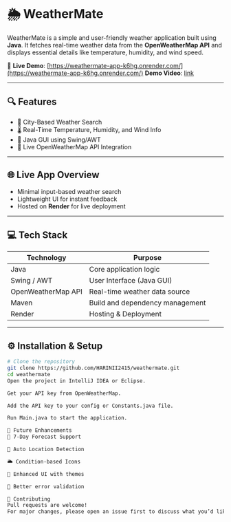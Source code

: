 # 🌦️ WeatherMate

WeatherMate is a simple and user-friendly weather application built using **Java**. It fetches real-time weather data from the **OpenWeatherMap API** and displays essential details like temperature, humidity, and wind speed.

🔗 **Live Demo**: [https://weathermate-app-k6hg.onrender.com/](https://weathermate-app-k6hg.onrender.com/)
**Demo Video**: [link](https://drive.google.com/file/d/1tvBW33KZmCzJRgnAKfTLTczWr7lNC2gp/view?usp=sharing)

---

## 🔍 Features

- 🔎 City-Based Weather Search
- 🌡️ Real-Time Temperature, Humidity, and Wind Info
- 🎨 Java GUI using Swing/AWT
- 🔄 Live OpenWeatherMap API Integration

---

## 🌐 Live App Overview

- Minimal input-based weather search
- Lightweight UI for instant feedback
- Hosted on **Render** for live deployment

---

## 💻 Tech Stack

| Technology         | Purpose                          |
|-------------------|----------------------------------|
| Java              | Core application logic           |
| Swing / AWT       | User Interface (Java GUI)        |
| OpenWeatherMap API| Real-time weather data source    |
| Maven             | Build and dependency management  |
| Render            | Hosting & Deployment             |

---

## ⚙️ Installation & Setup

```bash
# Clone the repository
git clone https://github.com/HARINII2415/weathermate.git
cd weathermate
Open the project in IntelliJ IDEA or Eclipse.

Get your API key from OpenWeatherMap.

Add the API key to your config or Constants.java file.

Run Main.java to start the application.

🚀 Future Enhancements
📅 7-Day Forecast Support

📍 Auto Location Detection

🌥️ Condition-based Icons

🎨 Enhanced UI with themes

💬 Better error validation

🤝 Contributing
Pull requests are welcome!
For major changes, please open an issue first to discuss what you’d like to change.

